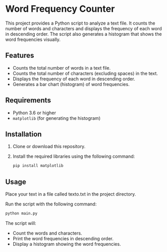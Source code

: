 # Word Frequency Counter

This project provides a Python script to analyze a text file. It counts the number of words and characters and displays the frequency of each word in descending order. The script also generates a histogram that shows the word frequencies visually.

## Features

- Counts the total number of words in a text file.
- Counts the total number of characters (excluding spaces) in the text.
- Displays the frequency of each word in descending order.
- Generates a bar chart (histogram) of word frequencies.

## Requirements

- Python 3.6 or higher
- `matplotlib` (for generating the histogram)

## Installation

1. Clone or download this repository.
2. Install the required libraries using the following command:

    ```bash
   pip install matplotlib
   ```

## Usage
Place your text in a file called texto.txt in the project directory.

Run the script with the following command:

```bash
python main.py
```

The script will:

* Count the words and characters.
* Print the word frequencies in descending order.
* Display a histogram showing the word frequencies.